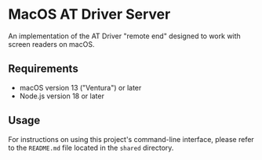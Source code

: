 # MacOS AT Driver Server

An implementation of the AT Driver "remote end" designed to work with screen
readers on macOS.

## Requirements

- macOS version 13 ("Ventura") or later
- Node.js version 18 or later

## Usage

For instructions on using this project's command-line interface, please refer
to the `README.md` file located in the `shared` directory.

